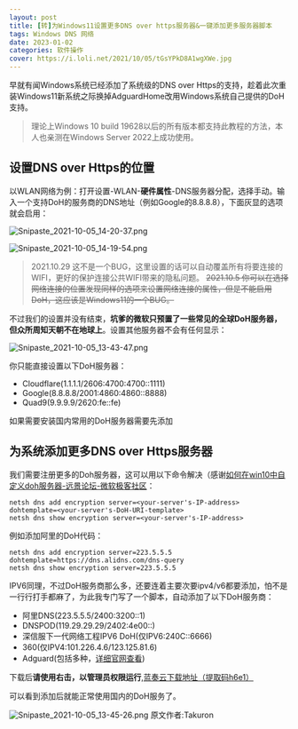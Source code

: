 ```yaml
---
layout: post
title: [转]为Windows11设置更多DNS over https服务器&一键添加更多服务器脚本
tags: Windows DNS 网络
date: 2023-01-02
categories: 软件操作
cover: https://i.loli.net/2021/10/05/tGsYPkD8A1wgXWe.jpg
---
```


早就有闻Windows系统已经添加了系统级的DNS over Https的支持，趁着此次重装Windows11新系统之际换掉AdguardHome改用Windows系统自己提供的DoH支持。

> 理论上Windows 10 build 19628以后的所有版本都支持此教程的方法，本人也亲测在Windows Server 2022上成功使用。

## 设置DNS over Https的位置

以WLAN网络为例：打开设置-WLAN-**硬件属性**-DNS服务器分配，选择手动。输入一个支持DoH的服务商的DNS地址（例如Google的8.8.8.8），下面灰显的选项就会启用：

![Snipaste_2021-10-05_14-20-37.png](https://i.loli.net/2021/10/05/ZqRehrx8wHB7fVP.png)

![Snipaste_2021-10-05_14-19-54.png](https://i.loli.net/2021/10/05/Q8FMXhaOrW2AGUc.png)

> 2021.10.29 这不是一个BUG，这里设置的话可以自动覆盖所有将要连接的WIFI，更好的保护连接公共WIFI带来的隐私问题。
> <s>2021.10.5 你可以在选择网络连接的位置发现同样的选项来设置网络连接的属性，但是不能启用DoH，这应该是Windows11的一个BUG。</s>

不过我们的设置并没有结束，**坑爹的微软只预置了一些常见的全球DoH服务器，但众所周知天朝不在地球上**。设置其他服务器不会有任何显示：

![Snipaste_2021-10-05_13-43-47.png](https://i.loli.net/2021/10/05/pBGO1Qjt54uMFNT.png)

你只能直接设置以下DoH服务器：

- Cloudflare(1.1.1.1/2606:4700:4700::1111)
- Google(8.8.8.8/2001:4860:4860::8888)
- Quad9(9.9.9.9/2620:fe::fe)

如果需要安装国内常用的DoH服务器需要先添加

## 为系统添加更多DNS over Https服务器

我们需要注册更多的Doh服务器，这可以用以下命令解决（感谢[如何在win10中自定义doh服务器-远景论坛-微软极客社区](go?url=https://bbs.pcbeta.com/viewthread-1877659-1-1.html)：

````
netsh dns add encryption server=<your-server's-IP-address> dohtemplate=<your-server's-DoH-URI-template>
netsh dns show encryption server=<your-server's-IP-address>
````

例如添加阿里的DoH代码：

````
netsh dns add encryption server=223.5.5.5 dohtemplate=https://dns.alidns.com/dns-query
netsh dns show encryption server=223.5.5.5
````

IPV6同理，不过DoH服务商那么多，还要连着主要次要ipv4/v6都要添加，怕不是一行行打手都麻了，为此我专门写了一个脚本，自动添加了以下DoH服务商：

- 阿里DNS(223.5.5.5/2400:3200::1)
- DNSPOD(119.29.29.29/2402:4e00::)
- 深信服下一代网络工程IPV6 DoH(仅IPV6:240C::6666)
- 360(仅IPV4:101.226.4.6/123.125.81.6)
- Adguard(包括多种，[详细官网查看](go?url=https://bbs.pcbeta.com/viewthread-1877659-1-1.html))

下载后**请使用右击，以管理员权限运行**,[蓝奏云下载地址（提取码h6e1）](go?url=https://takuron.lanzoui.com/b0as59z2f)

可以看到添加后就能正常使用国内的DoH服务了。

![Snipaste_2021-10-05_13-45-26.png](https://i.loli.net/2021/10/05/jTmHQ82Sunv5Ahb.png)
原文作者:Takuron
